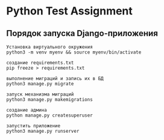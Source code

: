 # Python Test Assignment

## Порядок запуска Django-приложения
```
Установка виртуального окружения
python3 -m venv myenv && source myenv/bin/activate

создание requirements.txt
pip freeze > requirements.txt

выполнение миграций и запись их в БД
python3 manage.py migrate

запуск механизма миграций 
python3 manage.py makemigrations

создание админа
python manage.py createsuperuser

запустить приложение
python3 manage.py runserver
```